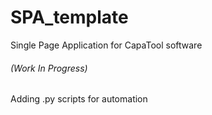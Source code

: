 # SPA_template
Single Page Application for CapaTool software
###### (Work In Progress)
Adding .py scripts for automation

